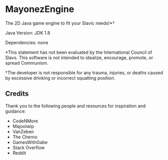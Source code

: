 # MayonezEngine
 The 2D Java game engine to fit your Slavic needs!*†
 
 Java Version: JDK 1.8

 Dependencies: none
 
 *This statement has not been evaluated by the International Council of Slavs. This software is not intended to idealize, encourage, promote, or spread Communism.
 
 †The developer is not responsible for any trauma, injuries, or deaths caused by excessive drinking or incorrect squatting position.
 
 
 ## Credits
 Thank you to the following people and resources for inspiration and guidance:
 - CodeNMore
 - Majoolwip
 - VanZeben
 - The Cherno
 - GamesWithGabe
 - Stack Overflow
 - Reddit
